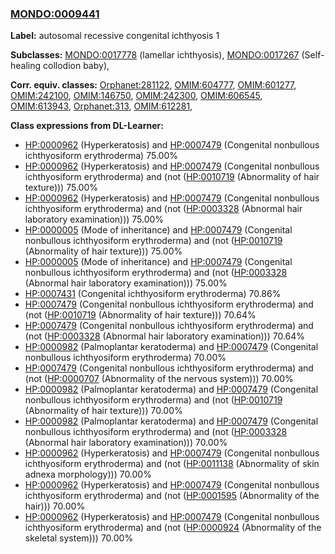 
### [MONDO:0009441](http://purl.obolibrary.org/obo/MONDO_0009441)
**Label:** autosomal recessive congenital ichthyosis 1

**Subclasses:** [MONDO:0017778](http://purl.obolibrary.org/obo/MONDO_0017778) (lamellar ichthyosis), [MONDO:0017267](http://purl.obolibrary.org/obo/MONDO_0017267) (Self-healing collodion baby), 

**Corr. equiv. classes:** [Orphanet:281122](http://www.orpha.net/ORDO/Orphanet_281122), [OMIM:604777](http://purl.obolibrary.org/obo/OMIM_604777), [OMIM:601277](http://purl.obolibrary.org/obo/OMIM_601277), [OMIM:242100](http://purl.obolibrary.org/obo/OMIM_242100), [OMIM:146750](http://purl.obolibrary.org/obo/OMIM_146750), [OMIM:242300](http://purl.obolibrary.org/obo/OMIM_242300), [OMIM:606545](http://purl.obolibrary.org/obo/OMIM_606545), [OMIM:613943](http://purl.obolibrary.org/obo/OMIM_613943), [Orphanet:313](http://www.orpha.net/ORDO/Orphanet_313), [OMIM:612281](http://purl.obolibrary.org/obo/OMIM_612281), 

**Class expressions from DL-Learner:**

- [HP:0000962](http://purl.obolibrary.org/obo/HP_0000962) (Hyperkeratosis) and [HP:0007479](http://purl.obolibrary.org/obo/HP_0007479) (Congenital nonbullous ichthyosiform erythroderma) 75.00%
- [HP:0000962](http://purl.obolibrary.org/obo/HP_0000962) (Hyperkeratosis) and [HP:0007479](http://purl.obolibrary.org/obo/HP_0007479) (Congenital nonbullous ichthyosiform erythroderma) and (not ([HP:0010719](http://purl.obolibrary.org/obo/HP_0010719) (Abnormality of hair texture))) 75.00%
- [HP:0000962](http://purl.obolibrary.org/obo/HP_0000962) (Hyperkeratosis) and [HP:0007479](http://purl.obolibrary.org/obo/HP_0007479) (Congenital nonbullous ichthyosiform erythroderma) and (not ([HP:0003328](http://purl.obolibrary.org/obo/HP_0003328) (Abnormal hair laboratory examination))) 75.00%
- [HP:0000005](http://purl.obolibrary.org/obo/HP_0000005) (Mode of inheritance) and [HP:0007479](http://purl.obolibrary.org/obo/HP_0007479) (Congenital nonbullous ichthyosiform erythroderma) and (not ([HP:0010719](http://purl.obolibrary.org/obo/HP_0010719) (Abnormality of hair texture))) 75.00%
- [HP:0000005](http://purl.obolibrary.org/obo/HP_0000005) (Mode of inheritance) and [HP:0007479](http://purl.obolibrary.org/obo/HP_0007479) (Congenital nonbullous ichthyosiform erythroderma) and (not ([HP:0003328](http://purl.obolibrary.org/obo/HP_0003328) (Abnormal hair laboratory examination))) 75.00%
- [HP:0007431](http://purl.obolibrary.org/obo/HP_0007431) (Congenital ichthyosiform erythroderma) 70.86%
- [HP:0007479](http://purl.obolibrary.org/obo/HP_0007479) (Congenital nonbullous ichthyosiform erythroderma) and (not ([HP:0010719](http://purl.obolibrary.org/obo/HP_0010719) (Abnormality of hair texture))) 70.64%
- [HP:0007479](http://purl.obolibrary.org/obo/HP_0007479) (Congenital nonbullous ichthyosiform erythroderma) and (not ([HP:0003328](http://purl.obolibrary.org/obo/HP_0003328) (Abnormal hair laboratory examination))) 70.64%
- [HP:0000982](http://purl.obolibrary.org/obo/HP_0000982) (Palmoplantar keratoderma) and [HP:0007479](http://purl.obolibrary.org/obo/HP_0007479) (Congenital nonbullous ichthyosiform erythroderma) 70.00%
- [HP:0007479](http://purl.obolibrary.org/obo/HP_0007479) (Congenital nonbullous ichthyosiform erythroderma) and (not ([HP:0000707](http://purl.obolibrary.org/obo/HP_0000707) (Abnormality of the nervous system))) 70.00%
- [HP:0000982](http://purl.obolibrary.org/obo/HP_0000982) (Palmoplantar keratoderma) and [HP:0007479](http://purl.obolibrary.org/obo/HP_0007479) (Congenital nonbullous ichthyosiform erythroderma) and (not ([HP:0010719](http://purl.obolibrary.org/obo/HP_0010719) (Abnormality of hair texture))) 70.00%
- [HP:0000982](http://purl.obolibrary.org/obo/HP_0000982) (Palmoplantar keratoderma) and [HP:0007479](http://purl.obolibrary.org/obo/HP_0007479) (Congenital nonbullous ichthyosiform erythroderma) and (not ([HP:0003328](http://purl.obolibrary.org/obo/HP_0003328) (Abnormal hair laboratory examination))) 70.00%
- [HP:0000962](http://purl.obolibrary.org/obo/HP_0000962) (Hyperkeratosis) and [HP:0007479](http://purl.obolibrary.org/obo/HP_0007479) (Congenital nonbullous ichthyosiform erythroderma) and (not ([HP:0011138](http://purl.obolibrary.org/obo/HP_0011138) (Abnormality of skin adnexa morphology))) 70.00%
- [HP:0000962](http://purl.obolibrary.org/obo/HP_0000962) (Hyperkeratosis) and [HP:0007479](http://purl.obolibrary.org/obo/HP_0007479) (Congenital nonbullous ichthyosiform erythroderma) and (not ([HP:0001595](http://purl.obolibrary.org/obo/HP_0001595) (Abnormality of the hair))) 70.00%
- [HP:0000962](http://purl.obolibrary.org/obo/HP_0000962) (Hyperkeratosis) and [HP:0007479](http://purl.obolibrary.org/obo/HP_0007479) (Congenital nonbullous ichthyosiform erythroderma) and (not ([HP:0000924](http://purl.obolibrary.org/obo/HP_0000924) (Abnormality of the skeletal system))) 70.00%


